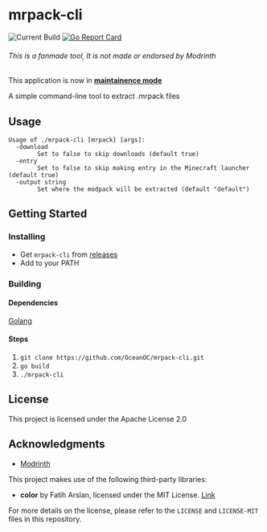 # mrpack-cli
![Current Build](https://github.com/oceanoc/mrpack-cli/actions/workflows/go.yml/badge.svg)
[![Go Report Card](https://goreportcard.com/badge/github.com/oceanoc/mrpack-cli)](https://goreportcard.com/report/github.com/oceanoc/mrpack-cli)
###### This is a fanmade tool, It is not made or endorsed by Modrinth
This application is now in [**maintainence mode**](https://en.wikipedia.org/wiki/Maintenance_mode)

A simple command-line tool to extract .mrpack files
## Usage
```
Usage of ./mrpack-cli [mrpack] [args]:
  -download
    	Set to false to skip downloads (default true)
  -entry
    	Set to false to skip making entry in the Minecraft launcher (default true)
  -output string
    	Set where the modpack will be extracted (default "default")
```

## Getting Started
### Installing
- Get `mrpack-cli` from [releases](https://github.com/OceanOC/mrpack-cli/releases)
- Add to your PATH
### Building
#### Dependencies
[Golang](https://go.dev)
#### Steps
1. `git clone https://github.com/OceanOC/mrpack-cli.git`
2. `go build`
3. `./mrpack-cli`
## License
This project is licensed under the Apache License 2.0
## Acknowledgments
- [Modrinth](https://modrinth.com)

This project makes use of the following third-party libraries:
- **color** by Fatih Arslan, licensed under the MIT License. [Link](https://github.com/fatih/color)

For more details on the license, please refer to the `LICENSE` and `LICENSE-MIT` files in this repository.
